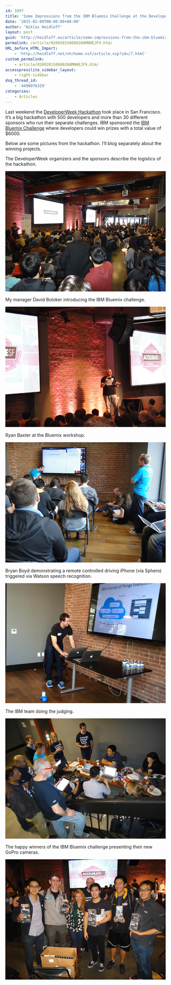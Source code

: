 ```yaml
---
id: 1097
title: 'Some Impressions from the IBM Bluemix Challenge at the DeveloperWeek Hackathon'
date: '2015-02-09T00:00:00+00:00'
author: 'Niklas Heidloff'
layout: post
guid: 'http://heidloff.eu/article/some-impressions-from-the-ibm-bluemix-challenge-at-the-developerweek-hackathon/'
permalink: /article/02092015060020AMNHEJF9.htm/
URL_before_HTML_Import:
    - 'http://heidloff.net/nh/home.nsf/article.xsp?id=/7.html'
custom_permalink:
    - article/02092015060020AMNHEJF9.htm/
accesspresslite_sidebar_layout:
    - right-sidebar
dsq_thread_id:
    - '4490976329'
categories:
    - Articles
---
```


 Last weekend the [DeveloperWeek Hackathon](http://developerweek.com/hackathon/) took place in San Francisco. It’s a big hackathon with 500 developers and more than 30 different sponsors who run their separate challenges. IBM sponsored the [IBM Bluemix Challenge](http://www.slideshare.net/niklasheidloff/developerweek-hackathon-ibm-bluemix-challenge) where developers could win prizes with a total value of $6000.

 Below are some pictures from the hackathon. I’ll blog separately about the winning projects.

 The DeveloperWeek organizers and the sponsors describe the logistics of the hackathon.

![image](/assets/img/2015/02/DSC03549.jpg)

 My manager David Boloker introducing the IBM Bluemix challenge.

![image](/assets/img/2015/02/DSC03551.jpg)

 Ryan Baxter at the Bluemix workshop.

![image](/assets/img/2015/02/DSC03560.jpg)

 Bryan Boyd demonstrating a remote controlled driving iPhone (via Sphero) triggered via Watson speech recognition.

![image](/assets/img/2015/02/B9STY3QCYAELu2P.jpg)

 The IBM team doing the judging.

![image](/assets/img/2015/02/DSC03572.jpg)

 The happy winners of the IBM Bluemix challenge presenting their new GoPro cameras.

![image](/assets/img/2015/02/DSC03592.jpg)